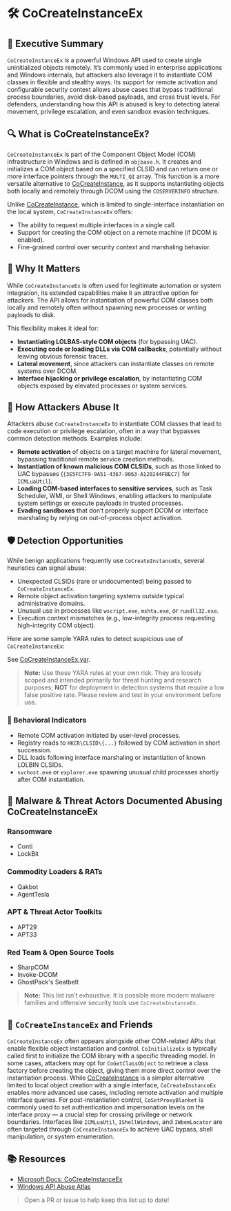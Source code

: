 # 🛠️ CoCreateInstanceEx

## 🚀 Executive Summary
`CoCreateInstanceEx` is a powerful Windows API used to create single uninitialized objects remotely. It’s commonly used in enterprise applications and Windows internals, but attackers also leverage it to instantiate COM classes in flexible and stealthy ways. Its support for remote activation and configurable security context allows abuse cases that bypass traditional process boundaries, avoid disk-based payloads, and cross trust levels. For defenders, understanding how this API is abused is key to detecting lateral movement, privilege escalation, and even sandbox evasion techniques.

## 🔍 What is CoCreateInstanceEx?
`CoCreateInstanceEx` is part of the Component Object Model (COM) infrastructure in Windows and is defined in `objbase.h`. It creates and initializes a COM object based on a specified CLSID and can return one or more interface pointers through the `MULTI_QI` array. This function is a more versatile alternative to [CoCreateInstance](https://github.com/danafaye/WindowsAPIAbuseAtlas/tree/main/OLE32/CoCreateInstance), as it supports instantiating objects both locally and remotely through DCOM using the `COSERVERINFO` structure.

Unlike [CoCreateInstance](https://github.com/danafaye/WindowsAPIAbuseAtlas/tree/main/OLE32/CoCreateInstance), which is limited to single-interface instantiation on the local system, `CoCreateInstanceEx` offers:
- The ability to request multiple interfaces in a single call.
- Support for creating the COM object on a remote machine (if DCOM is enabled).
- Fine-grained control over security context and marshaling behavior.

## 🚩 Why It Matters
While `CoCreateInstanceEx` is often used for legitimate automation or system integration, its extended capabilities make it an attractive option for attackers. The API allows for instantiation of powerful COM classes both locally and remotely often without spawning new processes or writing payloads to disk.

This flexibility makes it ideal for:
- **Instantiating LOLBAS-style COM objects** (for bypassing UAC).
- **Executing code or loading DLLs via COM callbacks**, potentially without leaving obvious forensic traces.
- **Lateral movement**, since attackers can instantiate classes on remote systems over DCOM.
- **Interface hijacking or privilege escalation**, by instantiating COM objects exposed by elevated processes or system services.


## 🧬 How Attackers Abuse It
Attackers abuse `CoCreateInstanceEx` to instantiate COM classes that lead to code execution or privilege escalation, often in a way that bypasses common detection methods. Examples include:

- **Remote activation** of objects on a target machine for lateral movement, bypassing traditional remote service creation methods.
- **Instantiation of known malicious COM CLSIDs**, such as those linked to UAC bypasses (`{3E5FC7F9-9A51-4367-9063-A120244FBEC7}` for `ICMLuaUtil`).
- **Loading COM-based interfaces to sensitive services**, such as Task Scheduler, WMI, or Shell Windows, enabling attackers to manipulate system settings or execute payloads in trusted processes.
- **Evading sandboxes** that don’t properly support DCOM or interface marshaling by relying on out-of-process object activation.

## 🛡️ Detection Opportunities
While benign applications frequently use `CoCreateInstanceEx`, several heuristics can signal abuse:

- Unexpected CLSIDs (rare or undocumented) being passed to `CoCreateInstanceEx`.
- Remote object activation targeting systems outside typical administrative domains.
- Unusual use in processes like `wscript.exe`, `mshta.exe`, or `rundll32.exe`.
- Execution context mismatches (e.g., low-integrity process requesting high-integrity COM object).

Here are some sample YARA rules to detect suspicious use of `CoCreateInstanceEx`:

See [CoCreateInstanceEx.yar](./CoCreateInstanceEx.yar).

> **Note:** Use these YARA rules at your own risk. They are loosely scoped and intended primarily for threat hunting and research purposes; **NOT** for deployment in detection systems that require a low false positive rate. Please review and test in your environment before use.

### 🐾 Behavioral Indicators
- Remote COM activation initiated by user-level processes.
- Registry reads to `HKCR\CLSID\{...}` followed by COM activation in short succession.
- DLL loads following interface marshaling or instantiation of known LOLBIN CLSIDs.
- `svchost.exe` or `explorer.exe` spawning unusual child processes shortly after COM instantiation.

## 🦠 Malware & Threat Actors Documented Abusing CoCreateInstanceEx

### **Ransomware**
- Conti
- LockBit

### **Commodity Loaders & RATs**
- Qakbot
- AgentTesla

### **APT & Threat Actor Toolkits**
- APT29
- APT33

### **Red Team & Open Source Tools**
- SharpCOM
- Invoke-DCOM
- GhostPack's Seatbelt

> **Note:** This list isn’t exhaustive. It is possible more modern malware families and offensive security tools use `CoCreateInstanceEx`.

## 🧵 `CoCreateInstanceEx` and Friends
`CoCreateInstanceEx` often appears alongside other COM-related APIs that enable flexible object instantiation and control. `CoInitializeEx` is typically called first to initialize the COM library with a specific threading model. In some cases, attackers may opt for `CoGetClassObject` to retrieve a class factory before creating the object, giving them more direct control over the instantiation process. While [CoCreateInstance](https://github.com/danafaye/WindowsAPIAbuseAtlas/tree/main/OLE32/CoCreateInstance) is a simpler alternative limited to local object creation with a single interface, `CoCreateInstanceEx` enables more advanced use cases, including remote activation and multiple interface queries. For post-instantiation control, `CoSetProxyBlanket` is commonly used to set authentication and impersonation levels on the interface proxy — a crucial step for crossing privilege or network boundaries. Interfaces like `ICMLuaUtil`, `IShellWindows`, and `IWbemLocator` are often targeted through `CoCreateInstanceEx` to achieve UAC bypass, shell manipulation, or system enumeration.

## 📚 Resources
- [Microsoft Docs: CoCreateInstanceEx](https://learn.microsoft.com/en-us/windows/win32/api/combaseapi/nf-combaseapi-cocreateinstanceex)
- [Windows API Abuse Atlas](https://github.com/danafaye/WindowsAPIAbuseAtlas)

> Open a PR or issue to help keep this list up to date!
